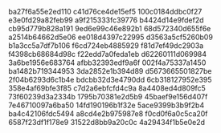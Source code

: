 ba27f6a55e2ed110
c41d76ce4de15ef5
100c0184ddbc0f27
e3e0fd29a82feb99
a9f215333fc39776
b4424d14e9fdef2d
cb95d779b828a191
9ed6e99c46e892b1
68d572340d655f6e
a2514b64662d5e06
ee018d4397c22995
d3563a5cf5260b09
b1a3cc5a7df7b106
f6cd724eb4885929
f81d7ef49dc2903a
f4398cb68684d98c
f22edd7a0feda1eb
d62260111d069984
3a6be1956e683764
afbb32393edf9a6f
002f4a75337a1450
ba1482b719344953
3da2852e1b394d89
d5673665501827be
2f04b6293d6c1b4e
bdcbb32d3e4790dd
6cb318127952e395
358e4af69bfe3f85
c7d2a6ebfcfd4c9a
8a4408ed4d809fc5
73f60239d3a2334b
1795b70381e2d5b9
45baef9e156d407f
7e46710097a6ba50
14fd190196b1f32e
5ace9399b3b9f2b4
ba4c42106fdc5494
a8cd4e2b975987e8
f0cd0f6a0c5ca20f
6587f23df1f178e9
31522d8bb9a20c0c
4a29434f1b5e0e2d
